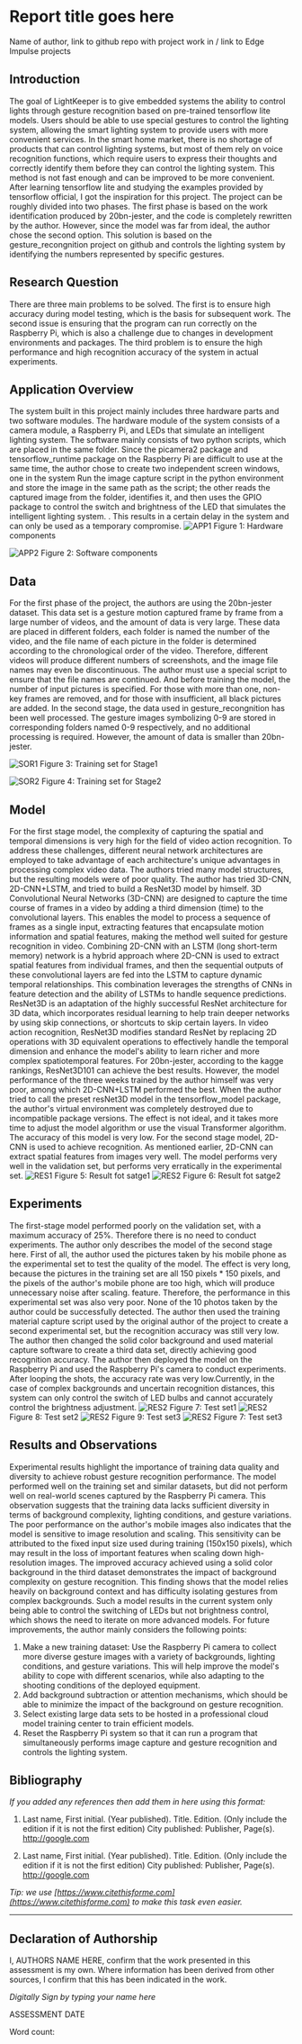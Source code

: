 # Report title goes here

Name of author, link to github repo with project work in / link to Edge Impulse projects

## Introduction
The goal of LightKeeper is to give embedded systems the ability to control lights through gesture recognition based on pre-trained tensorflow lite models. Users should be able to use special gestures to control the lighting system, allowing the smart lighting system to provide users with more convenient services. In the smart home market, there is no shortage of products that can control lighting systems, but most of them rely on voice recognition functions, which require users to express their thoughts and correctly identify them before they can control the lighting system. This method is not fast enough and can be improved to be more convenient. After learning tensorflow lite and studying the examples provided by tensorflow official, I got the inspiration for this project. The project can be roughly divided into two phases. The first phase is based on the work identification produced by 20bn-jester, and the code is completely rewritten by the author. However, since the model was far from ideal, the author chose the second option. This solution is based on the gesture_recongnition project on github and controls the lighting system by identifying the numbers represented by specific gestures.



## Research Question
There are three main problems to be solved. The first is to ensure high accuracy during model testing, which is the basis for subsequent work. The second issue is ensuring that the program can run correctly on the Raspberry Pi, which is also a challenge due to changes in development environments and packages. The third problem is to ensure the high performance and high recognition accuracy of the system in actual experiments.

## Application Overview
The system built in this project mainly includes three hardware parts and two software modules. The hardware module of the system consists of a camera module, a Raspberry Pi, and LEDs that simulate an intelligent lighting system. The software mainly consists of two python scripts, which are placed in the same folder. Since the picamera2 package and tensorflow_runtime package on the Raspberry Pi are difficult to use at the same time, the author chose to create two independent screen windows, one in the system Run the image capture script in the python environment and store the image in the same path as the script; the other reads the captured image from the folder, identifies it, and then uses the GPIO package to control the switch and brightness of the LED that simulates the intelligent lighting system. . This results in a certain delay in the system and can only be used as a temporary compromise.
![APP1](app1.jpg)
Figure 1: Hardware components

![APP2](app2.jpg)
Figure 2: Software components

## Data
For the first phase of the project, the authors are using the 20bn-jester dataset. This data set is a gesture motion captured frame by frame from a large number of videos, and the amount of data is very large. These data are placed in different folders, each folder is named the number of the video, and the file name of each picture in the folder is determined according to the chronological order of the video. Therefore, different videos will produce different numbers of screenshots, and the image file names may even be discontinuous. The author must use a special script to ensure that the file names are continued. And before training the model, the number of input pictures is specified. For those with more than one, non-key frames are removed, and for those with insufficient, all black pictures are added. In the second stage, the data used in gesture_recongnition has been well processed. The gesture images symbolizing 0-9 are stored in corresponding folders named 0-9 respectively, and no additional processing is required. However, the amount of data is smaller than 20bn-jester.

![SOR1](00001.jpg)
Figure 3: Training set for Stage1

![SOR2](0.jpg)
Figure 4: Training set for Stage2

## Model
For the first stage model, the complexity of capturing the spatial and temporal dimensions is very high for the field of video action recognition. To address these challenges, different neural network architectures are employed to take advantage of each architecture's unique advantages in processing complex video data. The authors tried many model structures, but the resulting models were of poor quality. The author has tried 3D-CNN, 2D-CNN+LSTM, and tried to build a ResNet3D model by himself. 3D Convolutional Neural Networks (3D-CNN) are designed to capture the time course of frames in a video by adding a third dimension (time) to the convolutional layers. This enables the model to process a sequence of frames as a single input, extracting features that encapsulate motion information and spatial features, making the method well suited for gesture recognition in video. Combining 2D-CNN with an LSTM (long short-term memory) network is a hybrid approach where 2D-CNN is used to extract spatial features from individual frames, and then the sequential outputs of these convolutional layers are fed into the LSTM to capture dynamic temporal relationships. This combination leverages the strengths of CNNs in feature detection and the ability of LSTMs to handle sequence predictions. ResNet3D is an adaptation of the highly successful ResNet architecture for 3D data, which incorporates residual learning to help train deeper networks by using skip connections, or shortcuts to skip certain layers. In video action recognition, ResNet3D modifies standard ResNet by replacing 2D operations with 3D equivalent operations to effectively handle the temporal dimension and enhance the model's ability to learn richer and more complex spatiotemporal features. For 20bn-jester, according to the kagge rankings, ResNet3D101 can achieve the best results. However, the model performance of the three weeks trained by the author himself was very poor, among which 2D-CNN+LSTM performed the best. When the author tried to call the preset resNet3D model in the tensorflow_model package, the author's virtual environment was completely destroyed due to incompatible package versions. The effect is not ideal, and it takes more time to adjust the model algorithm or use the visual Transformer algorithm. The accuracy of this model is very low. For the second stage model, 2D-CNN is used to achieve recognition. As mentioned earlier, 2D-CNN can extract spatial features from images very well. The model performs very well in the validation set, but performs very erratically in the experimental set.
![RES1](result_for_stage1.png)
Figure 5: Result fot satge1
![RES2](res2.png)
Figure 6: Result fot satge2


## Experiments
The first-stage model performed poorly on the validation set, with a maximum accuracy of 25%. Therefore there is no need to conduct experiments. The author only describes the model of the second stage here. First of all, the author used the pictures taken by his mobile phone as the experimental set to test the quality of the model. The effect is very long, because the pictures in the training set are all 150 pixels * 150 pixels, and the pixels of the author's mobile phone are too high, which will produce unnecessary noise after scaling. feature. Therefore, the performance in this experimental set was also very poor. None of the 10 photos taken by the author could be successfully detected. The author then used the training material capture script used by the original author of the project to create a second experimental set, but the recognition accuracy was still very low. The author then changed the solid color background and used material capture software to create a third data set, directly achieving good recognition accuracy.
The author then deployed the model on the Raspberry Pi and used the Raspberry Pi's camera to conduct experiments. After looping the shots, the accuracy rate was very low.Currently, in the case of complex backgrounds and uncertain recognition distances, this system can only control the switch of LED bulbs and cannot accurately control the brightness adjustment.
![RES2](5.jpg)
Figure 7: Test set1
![RES2](8.jpg)
Figure 8: Test set2
![RES2](1510.jpg)
Figure 9: Test set3
![RES2](1516.jpg)
Figure 7: Test set3

## Results and Observations
Experimental results highlight the importance of training data quality and diversity to achieve robust gesture recognition performance. The model performed well on the training set and similar datasets, but did not perform well on real-world scenes captured by the Raspberry Pi camera. This observation suggests that the training data lacks sufficient diversity in terms of background complexity, lighting conditions, and gesture variations.
The poor performance on the author's mobile images also indicates that the model is sensitive to image resolution and scaling. This sensitivity can be attributed to the fixed input size used during training (150x150 pixels), which may result in the loss of important features when scaling down high-resolution images.
The improved accuracy achieved using a solid color background in the third dataset demonstrates the impact of background complexity on gesture recognition. This finding shows that the model relies heavily on background context and has difficulty isolating gestures from complex backgrounds.
Such a model results in the current system only being able to control the switching of LEDs but not brightness control, which shows the need to iterate on more advanced models.
For future improvements, the author mainly considers the following points:
1. Make a new training dataset: Use the Raspberry Pi camera to collect more diverse gesture images with a variety of backgrounds, lighting conditions, and gesture variations. This will help improve the model's ability to cope with different scenarios, while also adapting to the shooting conditions of the deployed equipment.
2. Add background subtraction or attention mechanisms, which should be able to minimize the impact of the background on gesture recognition.
3. Select existing large data sets to be hosted in a professional cloud model training center to train efficient models.
4. Reset the Raspberry Pi system so that it can run a program that simultaneously performs image capture and gesture recognition and controls the lighting system.

## Bibliography
*If you added any references then add them in here using this format:*

1. Last name, First initial. (Year published). Title. Edition. (Only include the edition if it is not the first edition) City published: Publisher, Page(s). http://google.com

2. Last name, First initial. (Year published). Title. Edition. (Only include the edition if it is not the first edition) City published: Publisher, Page(s). http://google.com

*Tip: we use [https://www.citethisforme.com](https://www.citethisforme.com) to make this task even easier.* 

----

## Declaration of Authorship

I, AUTHORS NAME HERE, confirm that the work presented in this assessment is my own. Where information has been derived from other sources, I confirm that this has been indicated in the work.


*Digitally Sign by typing your name here*

ASSESSMENT DATE

Word count: 

